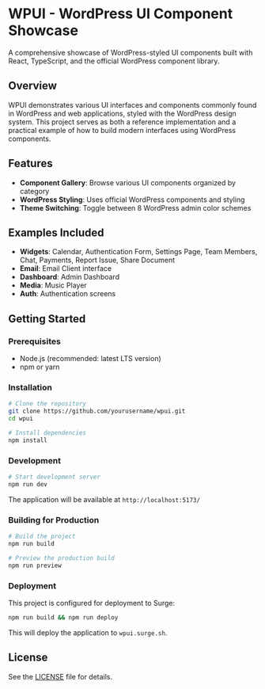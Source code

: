 # WPUI - WordPress UI Component Showcase

A comprehensive showcase of WordPress-styled UI components built with React, TypeScript, and the official WordPress component library.

## Overview

WPUI demonstrates various UI interfaces and components commonly found in WordPress and web applications, styled with the WordPress design system. This project serves as both a reference implementation and a practical example of how to build modern interfaces using WordPress components.

## Features

- **Component Gallery**: Browse various UI components organized by category
- **WordPress Styling**: Uses official WordPress components and styling
- **Theme Switching**: Toggle between 8 WordPress admin color schemes

## Examples Included

- **Widgets**: Calendar, Authentication Form, Settings Page, Team Members, Chat, Payments, Report Issue, Share Document
- **Email**: Email Client interface
- **Dashboard**: Admin Dashboard 
- **Media**: Music Player
- **Auth**: Authentication screens

## Getting Started

### Prerequisites

- Node.js (recommended: latest LTS version)
- npm or yarn

### Installation

```bash
# Clone the repository
git clone https://github.com/yourusername/wpui.git
cd wpui

# Install dependencies
npm install
```

### Development

```bash
# Start development server
npm run dev
```

The application will be available at `http://localhost:5173/`

### Building for Production

```bash
# Build the project
npm run build

# Preview the production build
npm run preview
```

### Deployment

This project is configured for deployment to Surge:

```bash
npm run build && npm run deploy
```

This will deploy the application to `wpui.surge.sh`.

## License

See the [LICENSE](LICENSE) file for details.